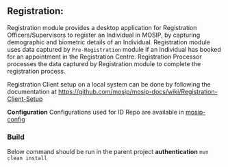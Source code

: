 ## Registration:
Registration module provides a desktop application for Registration Officers/Supervisors to register an Individual in MOSIP, by capturing demographic and biometric details of an Individual.
Registration module uses data captured by `Pre-Registration` module if an Individual has booked for an appointment in the Registration Centre.
Registration Processor processes the data captured by Registration module to complete the registration process.

Registration Client setup on a local system can be done by following the documentation at https://github.com/mosip/mosip-docs/wiki/Registration-Client-Setup

**Configuration**
Configurations used for ID Repo are available in [mosip-config](https://github.com/mosip/mosip-config)

### Build
Below command should be run in the parent project **authentication**
`mvn clean install`
